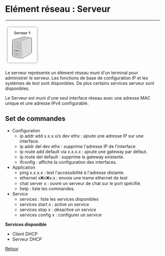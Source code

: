 # Elément réseau : Serveur #
----------

![](img/serveur.PNG)

Le serveur représente un élément réseau muni d'un terminal pour administrer le serveur. Les fonctions de base de configuration IP et les systèmes de test sont disponibles. De plus certains services serveur sont disponibles.

Le Serveur est muni d'une seul interface réseau avec une adresse MAC unique et une adresse IPv4 configurable.
    
## Set de commandes ##

- Configuration	
	- ip addr add x.x.x.x/x dev ethx : ajoute une adresse IP sur une interface.
	- ip addr del dev ethx : supprime l'adresse IP de l'interface
	- ip route add default via x.x.x.x : ajoute une gateway par défaut.
	- ip route del default : supprime la gateway existante.
	- ifconfig : affiche la configuration des interfaces.
- Application
	- ping x.x.x.x : test l'accessibilité à l'adresse distante.
	- ethernet x:x:x:x:x:x : envoie une trame ethernet de test
	- chat server x : ouvre un serveur de chat sur le port spécifié.
	- help : liste les commandes.
- Service
	- services : liste les services disponibles
	- services start x : active un service
	- services stop x : désactive un service
	- services config x : configurer un service

**Services disponible**

- Client DHCP
- Serveur DHCP


[Retour](index.md)